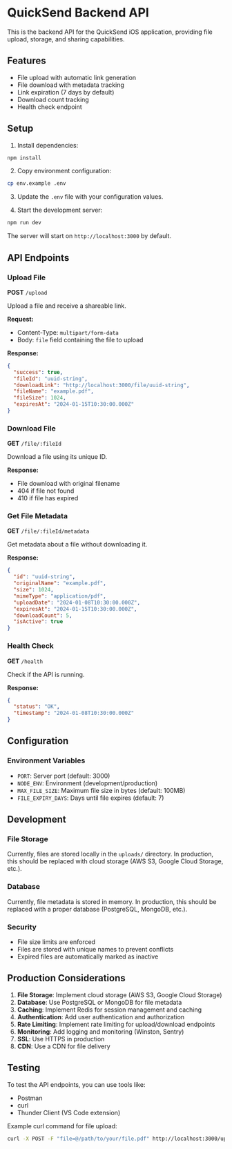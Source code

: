# QuickSend Backend API

This is the backend API for the QuickSend iOS application, providing file upload, storage, and sharing capabilities.

## Features

- File upload with automatic link generation
- File download with metadata tracking
- Link expiration (7 days by default)
- Download count tracking
- Health check endpoint

## Setup

1. Install dependencies:
```bash
npm install
```

2. Copy environment configuration:
```bash
cp env.example .env
```

3. Update the `.env` file with your configuration values.

4. Start the development server:
```bash
npm run dev
```

The server will start on `http://localhost:3000` by default.

## API Endpoints

### Upload File
**POST** `/upload`

Upload a file and receive a shareable link.

**Request:**
- Content-Type: `multipart/form-data`
- Body: `file` field containing the file to upload

**Response:**
```json
{
  "success": true,
  "fileId": "uuid-string",
  "downloadLink": "http://localhost:3000/file/uuid-string",
  "fileName": "example.pdf",
  "fileSize": 1024,
  "expiresAt": "2024-01-15T10:30:00.000Z"
}
```

### Download File
**GET** `/file/:fileId`

Download a file using its unique ID.

**Response:**
- File download with original filename
- 404 if file not found
- 410 if file has expired

### Get File Metadata
**GET** `/file/:fileId/metadata`

Get metadata about a file without downloading it.

**Response:**
```json
{
  "id": "uuid-string",
  "originalName": "example.pdf",
  "size": 1024,
  "mimeType": "application/pdf",
  "uploadDate": "2024-01-08T10:30:00.000Z",
  "expiresAt": "2024-01-15T10:30:00.000Z",
  "downloadCount": 5,
  "isActive": true
}
```

### Health Check
**GET** `/health`

Check if the API is running.

**Response:**
```json
{
  "status": "OK",
  "timestamp": "2024-01-08T10:30:00.000Z"
}
```

## Configuration

### Environment Variables

- `PORT`: Server port (default: 3000)
- `NODE_ENV`: Environment (development/production)
- `MAX_FILE_SIZE`: Maximum file size in bytes (default: 100MB)
- `FILE_EXPIRY_DAYS`: Days until file expires (default: 7)

## Development

### File Storage

Currently, files are stored locally in the `uploads/` directory. In production, this should be replaced with cloud storage (AWS S3, Google Cloud Storage, etc.).

### Database

Currently, file metadata is stored in memory. In production, this should be replaced with a proper database (PostgreSQL, MongoDB, etc.).

### Security

- File size limits are enforced
- Files are stored with unique names to prevent conflicts
- Expired files are automatically marked as inactive

## Production Considerations

1. **File Storage**: Implement cloud storage (AWS S3, Google Cloud Storage)
2. **Database**: Use PostgreSQL or MongoDB for file metadata
3. **Caching**: Implement Redis for session management and caching
4. **Authentication**: Add user authentication and authorization
5. **Rate Limiting**: Implement rate limiting for upload/download endpoints
6. **Monitoring**: Add logging and monitoring (Winston, Sentry)
7. **SSL**: Use HTTPS in production
8. **CDN**: Use a CDN for file delivery

## Testing

To test the API endpoints, you can use tools like:
- Postman
- curl
- Thunder Client (VS Code extension)

Example curl command for file upload:
```bash
curl -X POST -F "file=@/path/to/your/file.pdf" http://localhost:3000/upload
``` 